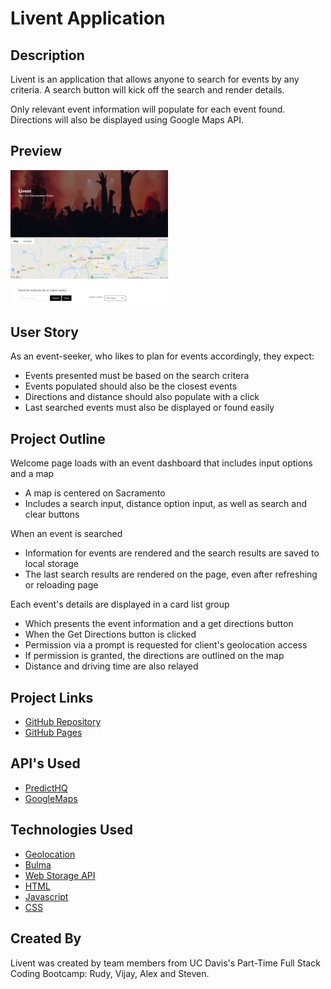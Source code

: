 # Livent Application

## Description
Livent is an application that allows anyone to search for events by any criteria. A search button will kick off the search and render details.

Only relevant event information will populate for each event found.  Directions will also be displayed using Google Maps API.

## Preview
<img src="assets/livent.png" width="50%" height="50%" alt="Hazy image of concert performers & crowd with hands in the air">

## User Story
As an event-seeker, who likes to plan for events accordingly, they expect:
- Events presented must be based on the search critera
- Events populated should also be the closest events
- Directions and distance should also populate with a click
- Last searched events must also be displayed or found easily

## Project Outline

Welcome page loads with an event dashboard that includes input options and a map
- A map is centered on Sacramento
- Includes a search input, distance option input, as well as search and clear buttons

When an event is searched
- Information for events are rendered and the search results are saved to local storage
- The last search results are rendered on the page, even after refreshing or reloading page

Each event's details are displayed in a card list group
- Which presents the event information and a get directions button
- When the Get Directions button is clicked
- Permission via a prompt is requested for client's geolocation access
- If permission is granted, the directions are outlined on the map
- Distance and driving time are also relayed

## Project Links
* [GitHub Repository](https://github.com/Rudy-Menjivar/livent)
* [GitHub Pages](https://rudy-menjivar.github.io/livent/)

## API's Used
* [PredictHQ](https://www.predicthq.com/api)
* [GoogleMaps](https://developers.google.com/maps/documentation)

## Technologies Used
* [Geolocation](https://developers.google.com/maps/documentation/geolocation/overview)
* [Bulma](https://bulma.io/)
* [Web Storage API](https://developer.mozilla.org/en-US/docs/Web/API/Web_Storage_API/Using_the_Web_Storage_API)
* [HTML](https://developer.mozilla.org/en-US/docs/Glossary/HTML)
* [Javascript](https://developer.mozilla.org/en-US/docs/Web/JavaScript)
* [CSS](https://developer.mozilla.org/en-US/docs/Glossary/CSS)

## Created By
Livent was created by team members from UC Davis's Part-Time Full Stack Coding Bootcamp: Rudy, Vijay, Alex and Steven.